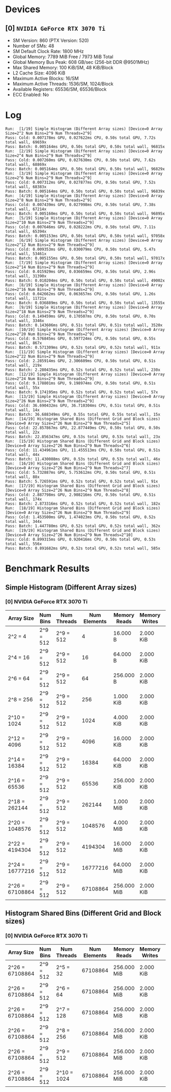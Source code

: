 # Devices

## [0] `NVIDIA GeForce RTX 3070 Ti`
* SM Version: 860 (PTX Version: 520)
* Number of SMs: 48
* SM Default Clock Rate: 1800 MHz
* Global Memory: 7789 MiB Free / 7973 MiB Total
* Global Memory Bus Peak: 608 GB/sec (256-bit DDR @9501MHz)
* Max Shared Memory: 100 KiB/SM, 48 KiB/Block
* L2 Cache Size: 4096 KiB
* Maximum Active Blocks: 16/SM
* Maximum Active Threads: 1536/SM, 1024/Block
* Available Registers: 65536/SM, 65536/Block
* ECC Enabled: No

# Log

```
Run:  [1/19] Simple Histogram (Different Array sizes) [Device=0 Array Size=2^2 Num Bins=2^9 Num Threads=2^9]
Pass: Cold: 0.007178ms GPU, 0.027622ms CPU, 0.50s total GPU, 7.72s total wall, 69659x 
Pass: Batch: 0.005164ms GPU, 0.50s total GPU, 0.50s total wall, 96815x
Run:  [2/19] Simple Histogram (Different Array sizes) [Device=0 Array Size=2^4 Num Bins=2^9 Num Threads=2^9]
Pass: Cold: 0.007260ms GPU, 0.027630ms CPU, 0.50s total GPU, 7.62s total wall, 68869x 
Pass: Batch: 0.005164ms GPU, 0.50s total GPU, 0.50s total wall, 96829x
Run:  [3/19] Simple Histogram (Different Array sizes) [Device=0 Array Size=2^6 Num Bins=2^9 Num Threads=2^9]
Pass: Cold: 0.007312ms GPU, 0.027877ms CPU, 0.50s total GPU, 7.52s total wall, 68383x 
Pass: Batch: 0.005164ms GPU, 0.50s total GPU, 0.50s total wall, 96839x
Run:  [4/19] Simple Histogram (Different Array sizes) [Device=0 Array Size=2^8 Num Bins=2^9 Num Threads=2^9]
Pass: Cold: 0.007439ms GPU, 0.027998ms CPU, 0.50s total GPU, 7.38s total wall, 67214x 
Pass: Batch: 0.005160ms GPU, 0.50s total GPU, 0.50s total wall, 96895x
Run:  [5/19] Simple Histogram (Different Array sizes) [Device=0 Array Size=2^10 Num Bins=2^9 Num Threads=2^9]
Pass: Cold: 0.007646ms GPU, 0.028222ms CPU, 0.50s total GPU, 7.11s total wall, 65394x 
Pass: Batch: 0.005153ms GPU, 0.50s total GPU, 0.50s total wall, 97058x
Run:  [6/19] Simple Histogram (Different Array sizes) [Device=0 Array Size=2^12 Num Bins=2^9 Num Threads=2^9]
Pass: Cold: 0.009353ms GPU, 0.030079ms CPU, 0.50s total GPU, 5.47s total wall, 53461x 
Pass: Batch: 0.005155ms GPU, 0.50s total GPU, 0.50s total wall, 97017x
Run:  [7/19] Simple Histogram (Different Array sizes) [Device=0 Array Size=2^14 Num Bins=2^9 Num Threads=2^9]
Pass: Cold: 0.015929ms GPU, 0.036659ms CPU, 0.50s total GPU, 2.96s total wall, 31390x 
Pass: Batch: 0.010204ms GPU, 0.50s total GPU, 0.50s total wall, 49002x
Run:  [8/19] Simple Histogram (Different Array sizes) [Device=0 Array Size=2^16 Num Bins=2^9 Num Threads=2^9]
Pass: Cold: 0.042662ms GPU, 0.063657ms CPU, 0.50s total GPU, 1.26s total wall, 11721x 
Pass: Batch: 0.036889ms GPU, 0.50s total GPU, 0.50s total wall, 13555x
Run:  [9/19] Simple Histogram (Different Array sizes) [Device=0 Array Size=2^18 Num Bins=2^9 Num Threads=2^9]
Pass: Cold: 0.149459ms GPU, 0.170507ms CPU, 0.50s total GPU, 0.70s total wall, 3346x 
Pass: Batch: 0.143606ms GPU, 0.51s total GPU, 0.51s total wall, 3520x
Run:  [10/19] Simple Histogram (Different Array sizes) [Device=0 Array Size=2^20 Num Bins=2^9 Num Threads=2^9]
Pass: Cold: 0.576845ms GPU, 0.597724ms CPU, 0.50s total GPU, 0.55s total wall, 867x 
Pass: Batch: 0.571309ms GPU, 0.52s total GPU, 0.52s total wall, 911x
Run:  [11/19] Simple Histogram (Different Array sizes) [Device=0 Array Size=2^22 Num Bins=2^9 Num Threads=2^9]
Pass: Cold: 2.285914ms GPU, 2.306609ms CPU, 0.50s total GPU, 0.51s total wall, 219x 
Pass: Batch: 2.280435ms GPU, 0.52s total GPU, 0.52s total wall, 230x
Run:  [12/19] Simple Histogram (Different Array sizes) [Device=0 Array Size=2^24 Num Bins=2^9 Num Threads=2^9]
Pass: Cold: 9.178801ms GPU, 9.198974ms CPU, 0.50s total GPU, 0.51s total wall, 55x 
Pass: Batch: 9.174195ms GPU, 0.52s total GPU, 0.52s total wall, 57x
Run:  [13/19] Simple Histogram (Different Array sizes) [Device=0 Array Size=2^26 Num Bins=2^9 Num Threads=2^9]
Pass: Cold: 36.690432ms GPU, 36.710304ms CPU, 0.51s total GPU, 0.51s total wall, 14x 
Pass: Batch: 36.688349ms GPU, 0.55s total GPU, 0.55s total wall, 15x
Run:  [14/19] Histogram Shared Bins (Different Grid and Block sizes) [Device=0 Array Size=2^26 Num Bins=2^9 Num Threads=2^5]
Pass: Cold: 22.857867ms GPU, 22.877449ms CPU, 0.50s total GPU, 0.50s total wall, 22x 
Pass: Batch: 22.856347ms GPU, 0.53s total GPU, 0.53s total wall, 23x
Run:  [15/19] Histogram Shared Bins (Different Grid and Block sizes) [Device=0 Array Size=2^26 Num Bins=2^9 Num Threads=2^6]
Pass: Cold: 11.434961ms GPU, 11.455513ms CPU, 0.50s total GPU, 0.51s total wall, 44x 
Pass: Batch: 11.430088ms GPU, 0.53s total GPU, 0.53s total wall, 46x
Run:  [16/19] Histogram Shared Bins (Different Grid and Block sizes) [Device=0 Array Size=2^26 Num Bins=2^9 Num Threads=2^7]
Pass: Cold: 5.732887ms GPU, 5.753612ms CPU, 0.50s total GPU, 0.51s total wall, 88x 
Pass: Batch: 5.726591ms GPU, 0.52s total GPU, 0.52s total wall, 91x
Run:  [17/19] Histogram Shared Bins (Different Grid and Block sizes) [Device=0 Array Size=2^26 Num Bins=2^9 Num Threads=2^8]
Pass: Cold: 2.887798ms GPU, 2.908216ms CPU, 0.50s total GPU, 0.51s total wall, 174x 
Pass: Batch: 2.873316ms GPU, 0.52s total GPU, 0.52s total wall, 182x
Run:  [18/19] Histogram Shared Bins (Different Grid and Block sizes) [Device=0 Array Size=2^26 Num Bins=2^9 Num Threads=2^9]
Pass: Cold: 1.453500ms GPU, 1.474023ms CPU, 0.50s total GPU, 0.52s total wall, 344x 
Pass: Batch: 1.447780ms GPU, 0.52s total GPU, 0.52s total wall, 362x
Run:  [19/19] Histogram Shared Bins (Different Grid and Block sizes) [Device=0 Array Size=2^26 Num Bins=2^9 Num Threads=2^10]
Pass: Cold: 0.899315ms GPU, 0.920416ms CPU, 0.50s total GPU, 0.53s total wall, 556x 
Pass: Batch: 0.891682ms GPU, 0.52s total GPU, 0.52s total wall, 585x
```

# Benchmark Results

## Simple Histogram (Different Array sizes)

### [0] NVIDIA GeForce RTX 3070 Ti

|   Array Size    | Num Bins  | Num Threads | Num Elements | Memory Reads | Memory Writes | Samples |  CPU Time  |  Noise  |  GPU Time  | Noise  |  Elem/s  | GlobalMem BW | BWUtil | Samples | Batch GPU  |
|-----------------|-----------|-------------|--------------|--------------|---------------|---------|------------|---------|------------|--------|----------|--------------|--------|---------|------------|
|         2^2 = 4 | 2^9 = 512 |   2^9 = 512 |            4 |     16.000 B |     2.000 KiB |  69659x |  27.622 us | 309.61% |   7.178 us | 12.49% | 557.263K | 287.548 MB/s |  0.05% |  96815x |   5.164 us |
|        2^4 = 16 | 2^9 = 512 |   2^9 = 512 |           16 |     64.000 B |     2.000 KiB |  68869x |  27.630 us | 285.08% |   7.260 us | 11.94% |   2.204M | 290.901 MB/s |  0.05% |  96829x |   5.164 us |
|        2^6 = 64 | 2^9 = 512 |   2^9 = 512 |           64 |    256.000 B |     2.000 KiB |  68383x |  27.877 us | 290.87% |   7.312 us | 11.69% |   8.753M | 315.106 MB/s |  0.05% |  96839x |   5.164 us |
|       2^8 = 256 | 2^9 = 512 |   2^9 = 512 |          256 |    1.000 KiB |     2.000 KiB |  67214x |  27.998 us | 281.44% |   7.439 us | 11.17% |  34.413M | 412.959 MB/s |  0.07% |  96895x |   5.160 us |
|     2^10 = 1024 | 2^9 = 512 |   2^9 = 512 |         1024 |    4.000 KiB |     2.000 KiB |  65394x |  28.222 us | 272.41% |   7.646 us | 10.68% | 133.926M | 803.554 MB/s |  0.13% |  97058x |   5.153 us |
|     2^12 = 4096 | 2^9 = 512 |   2^9 = 512 |         4096 |   16.000 KiB |     2.000 KiB |  53461x |  30.079 us | 298.36% |   9.353 us |  9.32% | 437.949M |   1.971 GB/s |  0.32% |  97017x |   5.155 us |
|    2^14 = 16384 | 2^9 = 512 |   2^9 = 512 |        16384 |   64.000 KiB |     2.000 KiB |  31390x |  36.659 us | 133.32% |  15.929 us |  5.69% |   1.029G |   4.243 GB/s |  0.70% |  49002x |  10.204 us |
|    2^16 = 65536 | 2^9 = 512 |   2^9 = 512 |        65536 |  256.000 KiB |     2.000 KiB |  11721x |  63.657 us |  50.38% |  42.662 us |  2.12% |   1.536G |   6.193 GB/s |  1.02% |  13555x |  36.889 us |
|   2^18 = 262144 | 2^9 = 512 |   2^9 = 512 |       262144 |    1.000 MiB |     2.000 KiB |   3346x | 170.507 us |  14.19% | 149.459 us |  0.60% |   1.754G |   7.030 GB/s |  1.16% |   3520x | 143.606 us |
|  2^20 = 1048576 | 2^9 = 512 |   2^9 = 512 |      1048576 |    4.000 MiB |     2.000 KiB |    867x | 597.724 us |   3.66% | 576.845 us |  0.18% |   1.818G |   7.275 GB/s |  1.20% |    911x | 571.309 us |
|  2^22 = 4194304 | 2^9 = 512 |   2^9 = 512 |      4194304 |   16.000 MiB |     2.000 KiB |    219x |   2.307 ms |   0.92% |   2.286 ms |  0.04% |   1.835G |   7.340 GB/s |  1.21% |    230x |   2.280 ms |
| 2^24 = 16777216 | 2^9 = 512 |   2^9 = 512 |     16777216 |   64.000 MiB |     2.000 KiB |     55x |   9.199 ms |   0.22% |   9.179 ms |  0.01% |   1.828G |   7.312 GB/s |  1.20% |     57x |   9.174 ms |
| 2^26 = 67108864 | 2^9 = 512 |   2^9 = 512 |     67108864 |  256.000 MiB |     2.000 KiB |     14x |  36.710 ms |   0.06% |  36.690 ms |  0.00% |   1.829G |   7.316 GB/s |  1.20% |     15x |  36.688 ms |

## Histogram Shared Bins (Different Grid and Block sizes)

### [0] NVIDIA GeForce RTX 3070 Ti

|   Array Size    | Num Bins  | Num Threads | Num Elements | Memory Reads | Memory Writes | Samples |  CPU Time  | Noise |  GPU Time  | Noise | Elem/s  | GlobalMem BW | BWUtil | Samples | Batch GPU  |
|-----------------|-----------|-------------|--------------|--------------|---------------|---------|------------|-------|------------|-------|---------|--------------|--------|---------|------------|
| 2^26 = 67108864 | 2^9 = 512 |    2^5 = 32 |     67108864 |  256.000 MiB |     2.000 KiB |     22x |  22.877 ms | 0.09% |  22.858 ms | 0.00% |  2.936G |  11.744 GB/s |  1.93% |     23x |  22.856 ms |
| 2^26 = 67108864 | 2^9 = 512 |    2^6 = 64 |     67108864 |  256.000 MiB |     2.000 KiB |     44x |  11.456 ms | 0.18% |  11.435 ms | 0.01% |  5.869G |  23.475 GB/s |  3.86% |     46x |  11.430 ms |
| 2^26 = 67108864 | 2^9 = 512 |   2^7 = 128 |     67108864 |  256.000 MiB |     2.000 KiB |     88x |   5.754 ms | 0.40% |   5.733 ms | 0.11% | 11.706G |  46.824 GB/s |  7.70% |     91x |   5.727 ms |
| 2^26 = 67108864 | 2^9 = 512 |   2^8 = 256 |     67108864 |  256.000 MiB |     2.000 KiB |    174x |   2.908 ms | 4.20% |   2.888 ms | 4.14% | 23.239G |  92.956 GB/s | 15.29% |    182x |   2.873 ms |
| 2^26 = 67108864 | 2^9 = 512 |   2^9 = 512 |     67108864 |  256.000 MiB |     2.000 KiB |    344x |   1.474 ms | 1.43% |   1.453 ms | 0.07% | 46.171G | 184.684 GB/s | 30.37% |    362x |   1.448 ms |
| 2^26 = 67108864 | 2^9 = 512 | 2^10 = 1024 |     67108864 |  256.000 MiB |     2.000 KiB |    556x | 920.416 us | 2.37% | 899.315 us | 0.17% | 74.622G | 298.491 GB/s | 49.09% |    585x | 891.682 us |
